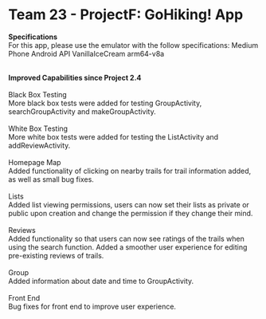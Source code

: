 # Team 23 - ProjectF: GoHiking! App
**Specifications** <br />
For this app, please use the emulator with the follow specifications:
Medium Phone
Android API VanillaIceCream arm64-v8a <br /><br />

**Improved Capabilities since Project 2.4** 
<br /><br />
Black Box Testing <br />
More black box tests were added for testing GroupActivity, searchGroupActivity and makeGroupActivity. <br /> <br />
White Box Testing <br />
More white box tests were added for testing the ListActivity and addReviewActivity.
<br /><br />
Homepage Map <br />
Added functionality of clicking on nearby trails for trail information added, as well as small bug fixes.
<br /><br />
Lists <br />
Added list viewing permissions, users can now set their lists as private or public upon creation and change the permission if they change their mind.
<br /><br />
Reviews <br />
Added functionality so that users can now see ratings of the trails when using the search function. Added a smoother user experience for editing pre-existing reviews of trails.
<br /><br />
Group <br />
Added information about date and time to GroupActivity.
<br /><br />
Front End <br />
Bug fixes for front end to improve user experience.
